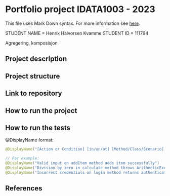 # Portfolio project IDATA1003 - 2023
This file uses Mark Down syntax. For more information see [here](https://www.markdownguide.org/basic-syntax/).

STUDENT NAME = Henrik Halvorsen Kvamme
STUDENT ID = 111794

Agregering, komposisjon

## Project description

[//]: # (TODO: Write a short description of your project/product here.)

## Project structure

[//]: # (TODO: Describe the structure of your project here. How have you used packages in your structure. Where are all sourcefiles stored. Where are all JUnit-test classes stored. etc.)

## Link to repository

[//]: # (TODO: Include a link to your repository here.)

## How to run the project

[//]: # (TODO: Describe how to run your project here. What is the main class? What is the main method?
What is the input and output of the program? What is the expected behaviour of the program?)

## How to run the tests

[//]: # (TODO: Describe how to run the tests here.)
@DisplayName format:

```java
@DisplayName("[Action or Condition] [in/on/at] [Method/Class/Scenario] [Expected Result/Behavior]")

// For example:
@DisplayName("Valid input on addItem method adds item successfully")
@DisplayName("Division by zero in calculate method throws ArithmeticException")
@DisplayName("Incorrect credentials on login method returns authentication error")
```

## References

[//]: # (TODO: Include references here, if any. For example, if you have used code from the course book, include a reference to the chapter.
Or if you have used code from a website or other source, include a link to the source.)
